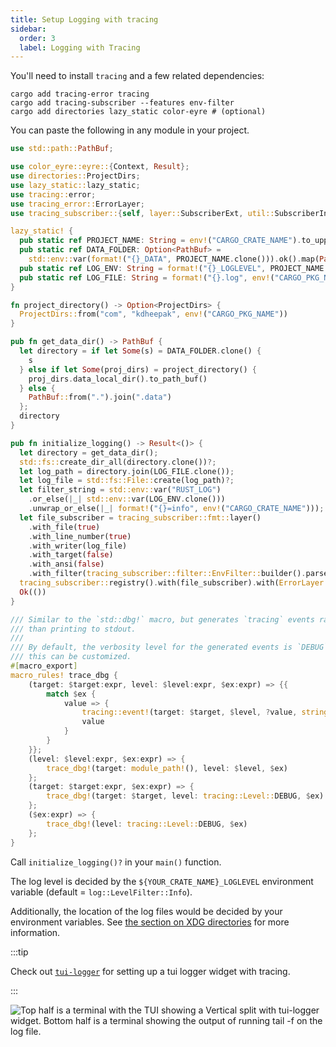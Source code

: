 ```yaml
---
title: Setup Logging with tracing
sidebar:
  order: 3
  label: Logging with Tracing
---
```


You'll need to install `tracing` and a few related dependencies:

```shell
cargo add tracing-error tracing
cargo add tracing-subscriber --features env-filter
cargo add directories lazy_static color-eyre # (optional)
```

You can paste the following in any module in your project.

```rust
use std::path::PathBuf;

use color_eyre::eyre::{Context, Result};
use directories::ProjectDirs;
use lazy_static::lazy_static;
use tracing::error;
use tracing_error::ErrorLayer;
use tracing_subscriber::{self, layer::SubscriberExt, util::SubscriberInitExt, Layer};

lazy_static! {
  pub static ref PROJECT_NAME: String = env!("CARGO_CRATE_NAME").to_uppercase().to_string();
  pub static ref DATA_FOLDER: Option<PathBuf> =
    std::env::var(format!("{}_DATA", PROJECT_NAME.clone())).ok().map(PathBuf::from);
  pub static ref LOG_ENV: String = format!("{}_LOGLEVEL", PROJECT_NAME.clone());
  pub static ref LOG_FILE: String = format!("{}.log", env!("CARGO_PKG_NAME"));
}

fn project_directory() -> Option<ProjectDirs> {
  ProjectDirs::from("com", "kdheepak", env!("CARGO_PKG_NAME"))
}

pub fn get_data_dir() -> PathBuf {
  let directory = if let Some(s) = DATA_FOLDER.clone() {
    s
  } else if let Some(proj_dirs) = project_directory() {
    proj_dirs.data_local_dir().to_path_buf()
  } else {
    PathBuf::from(".").join(".data")
  };
  directory
}

pub fn initialize_logging() -> Result<()> {
  let directory = get_data_dir();
  std::fs::create_dir_all(directory.clone())?;
  let log_path = directory.join(LOG_FILE.clone());
  let log_file = std::fs::File::create(log_path)?;
  let filter_string = std::env::var("RUST_LOG")
    .or_else(|_| std::env::var(LOG_ENV.clone()))
    .unwrap_or_else(|_| format!("{}=info", env!("CARGO_CRATE_NAME")));
  let file_subscriber = tracing_subscriber::fmt::layer()
    .with_file(true)
    .with_line_number(true)
    .with_writer(log_file)
    .with_target(false)
    .with_ansi(false)
    .with_filter(tracing_subscriber::filter::EnvFilter::builder().parse_lossy(filter_string));
  tracing_subscriber::registry().with(file_subscriber).with(ErrorLayer::default()).init();
  Ok(())
}

/// Similar to the `std::dbg!` macro, but generates `tracing` events rather
/// than printing to stdout.
///
/// By default, the verbosity level for the generated events is `DEBUG`, but
/// this can be customized.
#[macro_export]
macro_rules! trace_dbg {
    (target: $target:expr, level: $level:expr, $ex:expr) => {{
        match $ex {
            value => {
                tracing::event!(target: $target, $level, ?value, stringify!($ex));
                value
            }
        }
    }};
    (level: $level:expr, $ex:expr) => {
        trace_dbg!(target: module_path!(), level: $level, $ex)
    };
    (target: $target:expr, $ex:expr) => {
        trace_dbg!(target: $target, level: tracing::Level::DEBUG, $ex)
    };
    ($ex:expr) => {
        trace_dbg!(level: tracing::Level::DEBUG, $ex)
    };
}

```

Call `initialize_logging()?` in your `main()` function.

The log level is decided by the `${YOUR_CRATE_NAME}_LOGLEVEL` environment variable (default =
`log::LevelFilter::Info`).

Additionally, the location of the log files would be decided by your environment variables. See
[the section on XDG directories](../config-directories/) for more information.

:::tip

Check out [`tui-logger`](https://github.com/gin66/tui-logger) for setting up a tui logger widget
with tracing.

:::

![Top half is a terminal with the TUI showing a Vertical split with tui-logger widget. Bottom half is a terminal showing the output of running `tail -f` on the log file.](https://user-images.githubusercontent.com/1813121/254093932-46d8c6fd-c572-4675-bcaf-45a36eed51ff.png)
